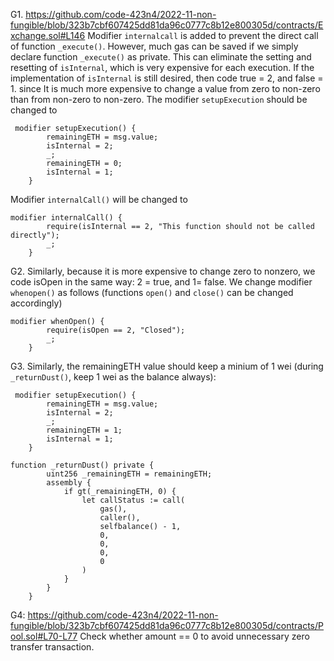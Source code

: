 G1. https://github.com/code-423n4/2022-11-non-fungible/blob/323b7cbf607425dd81da96c0777c8b12e800305d/contracts/Exchange.sol#L146
Modifier ``internalcall`` is added to prevent the direct call of function ``_execute()``. However, much gas can be saved if we simply declare function ``_execute()`` as private. This can eliminate the setting and resetting of ``isInternal``, which is very expensive for each execution. If the implementation of ``isInternal`` is still desired, then code true = 2, and false = 1. since It is much more expensive to change a value from zero to non-zero than from non-zero to non-zero. The modifier ``setupExecution`` should be changed to 
```
 modifier setupExecution() {
        remainingETH = msg.value;
        isInternal = 2;
        _;
        remainingETH = 0;
        isInternal = 1;
    }
```
Modifier ``internalCall()`` will be changed to 
```
modifier internalCall() {
        require(isInternal == 2, "This function should not be called directly");
        _;
    }
```


G2. Similarly, because it is more expensive to change zero to nonzero, we code isOpen in the same way: 2 = true, and 1= false.
We change modifier ``whenopen()`` as follows (functions ``open()`` and ``close()`` can be changed accordingly)
```
modifier whenOpen() {
        require(isOpen == 2, "Closed");
        _;
    }
```

G3. Similarly, the remainingETH value should keep a minium of 1 wei (during ``_returnDust()``, keep 1 wei as the balance always):

```
 modifier setupExecution() {
        remainingETH = msg.value;
        isInternal = 2;
        _;
        remainingETH = 1;
        isInternal = 1;
    }

function _returnDust() private {
        uint256 _remainingETH = remainingETH;
        assembly {
            if gt(_remainingETH, 0) {
                let callStatus := call(
                    gas(),
                    caller(),
                    selfbalance() - 1,
                    0,
                    0,
                    0,
                    0
                )
            }
        }
    }

```

G4: https://github.com/code-423n4/2022-11-non-fungible/blob/323b7cbf607425dd81da96c0777c8b12e800305d/contracts/Pool.sol#L70-L77
Check whether amount == 0 to avoid unnecessary zero transfer transaction. 